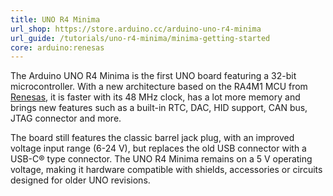 ```yaml
---
title: UNO R4 Minima
url_shop: https://store.arduino.cc/arduino-uno-r4-minima
url_guide: /tutorials/uno-r4-minima/minima-getting-started
core: arduino:renesas
---
```


The Arduino UNO R4 Minima is the first UNO board featuring a 32-bit microcontroller. With a new architecture based on the RA4M1 MCU from [Renesas](https://www.renesas.com/us/en), it is faster with its 48 MHz clock, has a lot more memory and brings new features such as a built-in RTC, DAC, HID support, CAN bus, JTAG connector and more.

The board still features the classic barrel jack plug, with an improved voltage input range (6-24 V), but replaces the old USB connector with a USB-C® type connector. The UNO R4 Minima remains on a 5 V operating voltage, making it hardware compatible with shields, accessories or circuits designed for older UNO revisions.